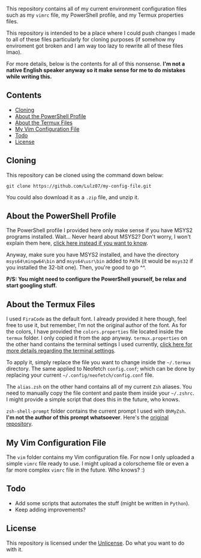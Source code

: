 This repository contains all of my current environment configuration files such
as my `vimrc` file, my PowerShell profile, and my Termux properties files.

This repository is intended to be a place where I could push changes I made to
all of these files particularly for cloning purposes (if somehow my enviroment got
broken and I am way too lazy to rewrite all of these files lmao).

For more details, below is the contents for all of this nonsense.
**I'm not a native English speaker anyway so it make sense for me to do mistakes
while writing this.**

## Contents
- [Cloning](#Cloning)
- [About the PowerShell Profile](#About-the-PowerShell-Profile)
- [About the Termux Files](#About-the-Termux-Files)
- [My Vim Configuration File](#My-Vim-Configuration-File)
- [Todo](#Todo)
- [License](#License)
##

## Cloning

This repository can be cloned using the command down below:
```shell
git clone https://github.com/Lulz07/my-config-file.git
```

You could also download it as a `.zip` file, and unzip it.

## About the PowerShell Profile

The PowerShell profile I provided here only make sense if you have MSYS2 programs
installed. Wait... Never heard about MSYS2? Don't worry, I won't explain them
here, [click here instead if you want to know](https://www.msys2.org).

Anyway, make sure you have MSYS2 installed, and have the directory
`msys64\mingw64\bin` and `msys64\usr\bin` added to `PATH` (it would be `msys32` if
you installed the 32-bit one). Then, you're good to go ^^.

**P/S: You might need to configure the PowerShell yourself, be relax and start
googling stuff.**

## About the Termux Files

I used `FiraCode` as the default font. I already provided it here though, feel
free to use it, but remember, I'm not the original author of the font. As
for the colors, I have provided the `colors.properties` file located inside
the `termux` folder. I only copied it from the app anyway.
`termux.properties` on the other hand contains the terminal settings I used
currently, [click here for more details regarding the terminal settings](https://wiki.termux.com/wiki/Terminal_Settings).

To apply it, simply replace the file you want to change inside the `~/.termux`
directory. The same applied to Neofetch `config.conf`; which can be done by
replacing your current `~/.config/neofetch/config.conf` file.

The `alias.zsh` on the other hand contains all of my current `Zsh` aliases. You
need to manually copy the file content and paste them inside your `~/.zshrc`.
I might provide a simple script that does this in the future, who knows.

`zsh-shell-prompt` folder contains the current prompt I used with `OhMyZsh`.
**I'm not the author of this prompt whatsoever**.
Here's the [original repository](https://github.com/r7l/agnoster-gentoo-zsh-theme).

## My Vim Configuration File

The `vim` folder contains my Vim configuration file. For now I only uploaded a simple
`vimrc` file ready to use. I might upload a colorscheme file or even a far more
complex `vimrc` file in the future. Who knows? :)

## Todo

- Add some scripts that automates the stuff (might be written in `Python`).
- Keep adding improvements?

## License

This repository is licensed under the [Unlicense](https://unlicense.org).
Do what you want to do with it.
